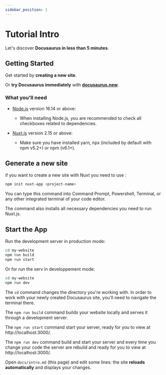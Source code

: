 ```yaml
---
sidebar_position: 1
---
```


# Tutorial Intro

Let's discover **Docusaurus in less than 5 minutes**.

## Getting Started

Get started by **creating a new site**.

Or **try Docusaurus immediately** with **[docusaurus.new](https://docusaurus.new)**.

### What you'll need

- [Node.js](https://nodejs.org/en/download/) version 16.14 or above:
  - When installing Node.js, you are recommended to check all checkboxes related to dependencies.

- [Nuxt.js](https://nuxtjs.org/docs/get-started/installation) version 2.15 or above:
  - Make sure you have installed yarn, npx (included by default with npm v5.2+) or npm (v6.1+).

## Generate a new site

if you want to create a new site with Nuxt you need to use :

```bash
npm init nuxt-app <project-name>
```

You can type this command into Command Prompt, Powershell, Terminal, or any other integrated terminal of your code editor.

The command also installs all necessary dependencies you need to run Nuxt.js.

## Start the App

Run the development server in production mode:

```bash
cd my-website
npm run build
npm run start
```

Or for run the serv in developpement mode:

```bash
cd my-website
npm run dev
```
The `cd` command changes the directory you're working with. In order to work with your newly created Docusaurus site, you'll need to navigate the terminal there.

The `npm run build` command builds your website locally and serves it through a development server.

The `npm run start` command start your server, ready for you to view at http://localhost:3000/.

The `npm run dev` command build and start your server and every time you change your code the server are rebuild and  ready for you to view at http://localhost:3000/.


Open `docs/intro.md` (this page) and edit some lines: the site **reloads automatically** and displays your changes.

